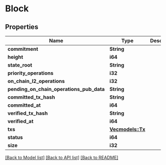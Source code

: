 # Block

## Properties

Name | Type | Description | Notes
------------ | ------------- | ------------- | -------------
**commitment** | **String** |  | 
**height** | **i64** |  | 
**state_root** | **String** |  | 
**priority_operations** | **i32** |  | 
**on_chain_l2_operations** | **i32** |  | 
**pending_on_chain_operations_pub_data** | **String** |  | 
**committed_tx_hash** | **String** |  | 
**committed_at** | **i64** |  | 
**verified_tx_hash** | **String** |  | 
**verified_at** | **i64** |  | 
**txs** | [**Vec<models::Tx>**](Tx.md) |  | 
**status** | **i64** |  | 
**size** | **i32** |  | 

[[Back to Model list]](../README.md#documentation-for-models) [[Back to API list]](../README.md#documentation-for-api-endpoints) [[Back to README]](../README.md)


